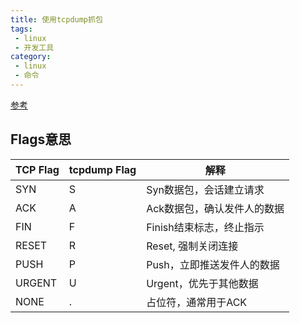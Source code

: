 ```yaml
---
title: 使用tcpdump抓包
tags:
 - linux
 - 开发工具
category:
 - linux
 - 命令
---
```



<!-- more -->

[参考](https://www.zfl9.com/tcpdump.html)

## Flags意思
|TCP Flag|tcpdump Flag|解释|
|-------|---|-------|
|SYN    |S  |Syn数据包，会话建立请求|
|ACK    |A  |Ack数据包，确认发件人的数据|
|FIN    |F  |Finish结束标志，终止指示|
|RESET  |R  |Reset, 强制关闭连接|
|PUSH   |P  |Push，立即推送发件人的数据|
|URGENT |U  |Urgent，优先于其他数据|
|NONE   |.  |占位符，通常用于ACK|